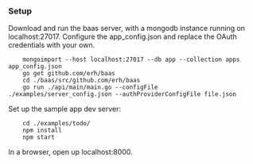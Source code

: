 ### Setup

Download and run the baas server, with a mongodb instance running on localhost:27017.
Configure the app_config.json and replace the OAuth credentials with your own.

```
	mongoimport --host localhost:27017 --db app --collection apps app_config.json
	go get github.com/erh/baas
	cd ./baas/src/github.com/erh/baas
	go run ./api/main/main.go --configFile ./examples/server_config.json --authProviderConfigFile file.json
```

Set up the sample app dev server:

```
	cd ./examples/todo/
	npm install
	npm start
```

In a browser, open up localhost:8000.

